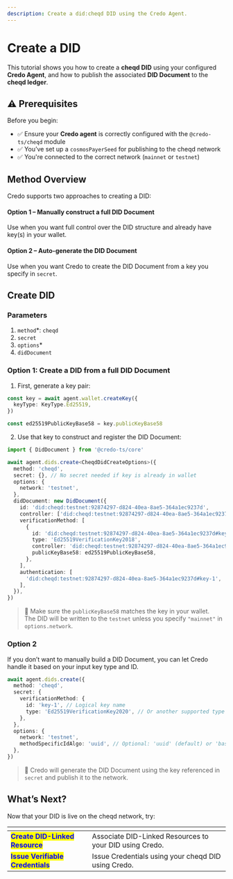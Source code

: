 ```yaml
---
description: Create a did:cheqd DID using the Credo Agent.
---
```


# Create a DID

This tutorial shows you how to create a **cheqd DID** using your configured **Credo Agent**, and how to publish the associated **DID Document** to the **cheqd ledger**.

## ⚠️ Prerequisites

Before you begin:

* ✅ Ensure your **Credo agent** is correctly configured with the `@credo-ts/cheqd` module
* ✅ You’ve set up a `cosmosPayerSeed` for publishing to the cheqd network
* ✅ You're connected to the correct network (`mainnet` or `testnet`)

## Method Overview

Credo supports two approaches to creating a DID:

#### Option 1 – Manually construct a full DID Document

Use when you want full control over the DID structure and already have key(s) in your wallet.

#### Option 2 – Auto-generate the DID Document

Use when you want Credo to create the DID Document from a key you specify in `secret`.

## Create DID

### **Parameters**[**​**](https://credo.js.org/guides/tutorials/cheqd#parameters)

1. `method`\*: `cheqd`
2. `secret`
3. `options`\*
4. `didDocument`

### Option 1: Create a DID from a full DID Document

1. First, generate a key pair:

```ts
const key = await agent.wallet.createKey({
  keyType: KeyType.Ed25519,
})

const ed25519PublicKeyBase58 = key.publicKeyBase58
```

2. Use that key to construct and register the DID Document:

```ts
import { DidDocument } from '@credo-ts/core'

await agent.dids.create<CheqdDidCreateOptions>({
  method: 'cheqd',
  secret: {}, // No secret needed if key is already in wallet
  options: {
    network: 'testnet',
  },
  didDocument: new DidDocument({
    id: 'did:cheqd:testnet:92874297-d824-40ea-8ae5-364a1ec9237d',
    controller: ['did:cheqd:testnet:92874297-d824-40ea-8ae5-364a1ec9237d'],
    verificationMethod: [
      {
        id: 'did:cheqd:testnet:92874297-d824-40ea-8ae5-364a1ec9237d#key-1',
        type: 'Ed25519VerificationKey2018',
        controller: 'did:cheqd:testnet:92874297-d824-40ea-8ae5-364a1ec9237d',
        publicKeyBase58: ed25519PublicKeyBase58,
      },
    ],
    authentication: [
      'did:cheqd:testnet:92874297-d824-40ea-8ae5-364a1ec9237d#key-1',
    ],
  }),
})
```

> 📝 Make sure the `publicKeyBase58` matches the key in your wallet.\
> The DID will be written to the `testnet` unless you specify `"mainnet"` in `options.network`.

### **Option 2**[**​**](https://credo.js.org/guides/tutorials/cheqd#option-2)

If you don’t want to manually build a DID Document, you can let Credo handle it based on your input key type and ID.

```ts
await agent.dids.create({
  method: 'cheqd',
  secret: {
    verificationMethod: {
      id: 'key-1', // Logical key name
      type: 'Ed25519VerificationKey2020', // Or another supported type
    },
  },
  options: {
    network: 'testnet',
    methodSpecificIdAlgo: 'uuid', // Optional: 'uuid' (default) or 'base58'
  },
})
```

> 🔐 Credo will generate the DID Document using the key referenced in `secret` and publish it to the network.

## What’s Next?

Now that your DID is live on the cheqd network, try:

<table data-card-size="large" data-view="cards"><thead><tr><th></th><th></th></tr></thead><tbody><tr><td><mark style="color:blue;"><strong>Create DID-Linked Resource</strong></mark></td><td>Associate DID-Linked Resources to your DID using Credo.</td></tr><tr><td><mark style="color:blue;"><strong>Issue Verifiable Credentials</strong></mark></td><td>Issue Credentials using your cheqd DID using Credo.</td></tr></tbody></table>
